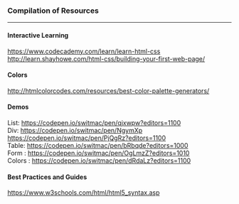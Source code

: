 ### Compilation of Resources
____

#### Interactive Learning
https://www.codecademy.com/learn/learn-html-css   
http://learn.shayhowe.com/html-css/building-your-first-web-page/   

#### Colors
http://htmlcolorcodes.com/resources/best-color-palette-generators/

#### Demos
List:  https://codepen.io/switmac/pen/qjxwpw?editors=1100   
Div:
https://codepen.io/switmac/pen/NgymXp   
https://codepen.io/switmac/pen/PjQgRz?editors=1100   
Table: https://codepen.io/switmac/pen/bRbqde?editors=1000       
Form : https://codepen.io/switmac/pen/OgLmzZ?editors=1010   
Colors : https://codepen.io/switmac/pen/dRdaLz?editors=1100

#### Best Practices and Guides
https://www.w3schools.com/html/html5_syntax.asp
